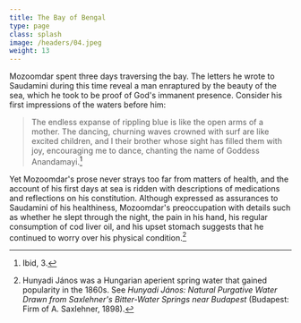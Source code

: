 ```yaml
---
title: The Bay of Bengal
type: page
class: splash
image: /headers/04.jpeg
weight: 13
---
```


Mozoomdar spent three days traversing the bay. The letters he wrote to
Saudamini during this time reveal a man enraptured by the beauty of the
sea, which he took to be proof of God's immanent presence. Consider his
first impressions of the waters before him:

>The endless expanse of rippling blue is like the open arms of a
mother. The dancing, churning waves crowned with surf are like excited
children, and I their brother whose sight has filled them with joy,
encouraging me to dance, chanting the name of Goddess Anandamayi.[^6]

Yet Mozoomdar's prose never strays too far from matters of health, and
the account of his first days at sea is ridden with descriptions of
medications and reflections on his constitution. Although expressed as
assurances to Saudamini of his healthiness, Mozoomdar's preoccupation
with details such as whether he slept through the night, the pain in his
hand, his regular consumption of cod liver oil, and his upset stomach
suggests that he continued to worry over his physical condition.[^7]

[^6]: Ibid, 3.

[^7]: Hunyadi János was a Hungarian aperient spring water that gained
    popularity in the 1860s. See *Hunyadi János: Natural Purgative Water
    Drawn from Saxlehner's Bitter-Water Springs near Budapest*
    (Budapest: Firm of A. Saxlehner, 1898).
